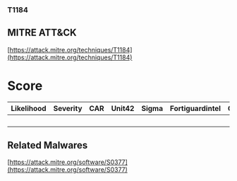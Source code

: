 
### T1184
## MITRE ATT&CK
[https://attack.mitre.org/techniques/T1184](https://attack.mitre.org/techniques/T1184)

# Score

| Likelihood | Severity | CAR | Unit42 | Sigma | Fortiguardintel | Groups | Malwares | Tools |
| ---------- | -------- | --- | ------ | ----- | --------------- | ---  | --- | --- |
 |   |   |   |   |   |   |   | 1 |   |



## Related Malwares

[https://attack.mitre.org/software/S0377](https://attack.mitre.org/software/S0377)
[]()

